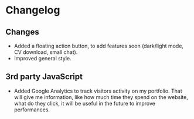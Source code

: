# Changelog

## Changes

- Added a floating action button, to add features soon (dark/light mode, CV download, small chat).
- Improved general style.

## 3rd party JavaScript

- Added Google Analytics to track visitors activity on my portfolio. That will give me information, like how much time they spend on the website, what do they click, it will be useful in the future to improve performances.
